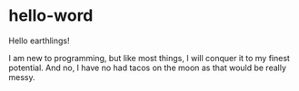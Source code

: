 # hello-word

Hello earthlings!

I am new to programming, but like most things, I will conquer it to my finest potential. And no, I have no had tacos on the moon as that would be really messy.
